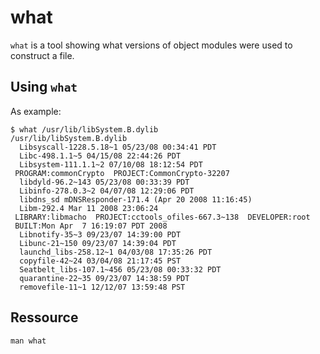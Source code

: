 what
====

`what` is a tool showing what versions of object modules were used to construct a file.

Using `what`
------------

As example:

```shell
$ what /usr/lib/libSystem.B.dylib
/usr/lib/libSystem.B.dylib
  Libsyscall-1228.5.18~1 05/23/08 00:34:41 PDT
  Libc-498.1.1~5 04/15/08 22:44:26 PDT
  Libsystem-111.1.1~2 07/10/08 18:12:54 PDT
 PROGRAM:commonCrypto  PROJECT:CommonCrypto-32207
  libdyld-96.2~143 05/23/08 00:33:39 PDT
  Libinfo-278.0.3~2 04/07/08 12:29:06 PDT
  libdns_sd mDNSResponder-171.4 (Apr 20 2008 11:16:45)
  Libm-292.4 Mar 11 2008 23:06:24
 LIBRARY:libmacho  PROJECT:cctools_ofiles-667.3~138  DEVELOPER:root  BUILT:Mon Apr  7 16:19:07 PDT 2008
  Libnotify-35~3 09/23/07 14:39:00 PDT
  Libunc-21~150 09/23/07 14:39:04 PDT
  launchd_libs-258.12~1 04/03/08 17:35:26 PDT
  copyfile-42~24 03/04/08 21:17:45 PST
  Seatbelt_libs-107.1~456 05/23/08 00:33:32 PDT
  quarantine-22~35 09/23/07 14:38:59 PDT
  removefile-11~1 12/12/07 13:59:48 PST
```

Ressource
---------

`man what`